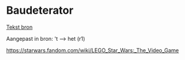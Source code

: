 # Baudeterator

[Tekst bron]( https://www.welingelichtekringen.nl/politiek/902663/over-de-uil-onbenul-rutte-en-de-komende-strijd-de-tekst-van-de-speech-van-thierry-baudet.html)

Aangepast in bron:
't --> het (r1)

https://starwars.fandom.com/wiki/LEGO_Star_Wars:_The_Video_Game
